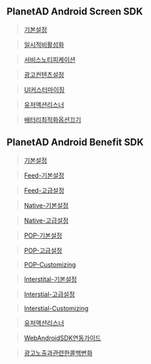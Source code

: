 ## PlanetAD Android Screen SDK 
> [기본설정](./PlanetAdScreenApp/doc/0_basic.md)

> [일시적비활성화](./PlanetAdScreenApp/doc/1_deactivate.md)

> [서비스노티피케이션](./PlanetAdScreenApp/doc/2_service_notification.md)

> [광고컨텐츠설정](./PlanetAdScreenApp/doc/3_advanced.md)

> [UI커스터마이징](./PlanetAdScreenApp/doc/4_customizing.md)

> [유저액션리스너](./PlanetAdScreenApp/doc/5_eventListener.md)

> [배터리최적화옵션끄기](./PlanetAdScreenApp/doc/6_battery_optimizing.md)




## PlanetAD Android Benefit SDK 

> [기본설정](./PlanetAdBenefitApp/doc/0_benefit_begin.md)

> [Feed-기본설정](./PlanetAdBenefitApp/doc/1_Feed-basic.md)

> [Feed-고급설정](./PlanetAdBenefitApp/doc/2_Feed-advanced.md)

> [Native-기본설정](./PlanetAdBenefitApp/doc/3_Native-basic.md)

> [Native-고급설정](./PlanetAdBenefitApp/doc/4_Native-advanced.md)

> [POP-기본설정](./PlanetAdBenefitApp/doc/5_POP-basic.md)

> [POP-고급설정](./PlanetAdBenefitApp/doc/6_POP-advanced.md)

> [POP-Customizing](./PlanetAdBenefitApp/doc/7_POP-Customizing.md)

> [Interstital-기본설정](./PlanetAdBenefitApp/doc/8_Interstital-basic.md)

> [Interstial-고급설정](./PlanetAdBenefitApp/doc/9_Interstial-advanced.md)

> [Interstial-Customizing](./PlanetAdBenefitApp/doc/10_Interstial-Customizing.md)

> [유저액션리스너](./PlanetAdBenefitApp/doc/11_Customizing.md)

> [WebAndroidSDK연동가이드](./PlanetAdBenefitApp/doc/12_Web_Android_SDK.md)

> [광고노출과관련한콜백변화](./PlanetAdBenefitApp/doc/13_Event_Callback.md)

